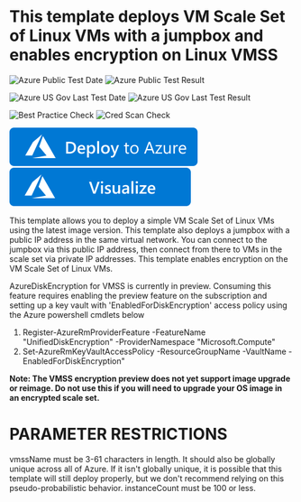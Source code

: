 # This template deploys VM Scale Set of Linux VMs with a jumpbox and enables encryption on Linux VMSS

![Azure Public Test Date](https://azurequickstartsservice.blob.core.windows.net/badges/quickstarts/microsoft.compute/encrypt-vmss-linux-jumpbox/PublicLastTestDate.svg)
![Azure Public Test Result](https://azurequickstartsservice.blob.core.windows.net/badges/quickstarts/microsoft.compute/encrypt-vmss-linux-jumpbox/PublicDeployment.svg)

![Azure US Gov Last Test Date](https://azurequickstartsservice.blob.core.windows.net/badges/quickstarts/microsoft.compute/encrypt-vmss-linux-jumpbox/FairfaxLastTestDate.svg)
![Azure US Gov Last Test Result](https://azurequickstartsservice.blob.core.windows.net/badges/quickstarts/microsoft.compute/encrypt-vmss-linux-jumpbox/FairfaxDeployment.svg)

![Best Practice Check](https://azurequickstartsservice.blob.core.windows.net/badges/quickstarts/microsoft.compute/encrypt-vmss-linux-jumpbox/BestPracticeResult.svg)
![Cred Scan Check](https://azurequickstartsservice.blob.core.windows.net/badges/quickstarts/microsoft.compute/encrypt-vmss-linux-jumpbox/CredScanResult.svg)

[![Deploy to Azure](https://raw.githubusercontent.com/Azure/azure-quickstart-templates/master/1-CONTRIBUTION-GUIDE/images/deploytoazure.svg?sanitize=true)](https://portal.azure.com/#create/Microsoft.Template/uri/https%3a%2f%2fraw.githubusercontent.com%2fAzure%2fazure-quickstart-templates%2fmaster%2fquickstarts%2fmicrosoft.compute%2fencrypt-vmss-linux-jumpbox%2fazuredeploy.json)
[![Visualize](https://raw.githubusercontent.com/Azure/azure-quickstart-templates/master/1-CONTRIBUTION-GUIDE/images/visualizebutton.svg?sanitize=true)](http://armviz.io/#/?load=https%3A%2F%2Fraw.githubusercontent.com%2FAzure%2Fazure-quickstart-templates%2Fmaster%2Fquickstarts%2Fmicrosoft.compute%2Fencrypt-vmss-linux-jumpbox%2Fazuredeploy.json)

This template allows you to deploy a simple VM Scale Set of Linux VMs using the latest image version.  This template also deploys a jumpbox with a public IP address in the same virtual network. You can connect to the jumpbox via this public IP address, then connect from there to VMs in the scale set via private IP addresses. This template enables encryption on the VM Scale Set of Linux VMs.

AzureDiskEncryption for VMSS is currently in preview. Consuming this feature requires enabling the preview feature on the subscription and setting up a key vault with 'EnabledForDiskEncryption' access policy using the Azure powershell cmdlets below 
1. Register-AzureRmProviderFeature -FeatureName "UnifiedDiskEncryption" -ProviderNamespace "Microsoft.Compute"
2. Set-AzureRmKeyVaultAccessPolicy -ResourceGroupName <rgName> -VaultName <vaultName> -EnabledForDiskEncryption"

__Note: The VMSS encryption preview does not yet support image upgrade or reimage. Do not use this if you will need to upgrade your OS image in an encrypted scale set.__

PARAMETER RESTRICTIONS
======================

vmssName must be 3-61 characters in length. It should also be globally unique across all of Azure. If it isn't globally unique, it is possible that this template will still deploy properly, but we don't recommend relying on this pseudo-probabilistic behavior.
instanceCount must be 100 or less.


